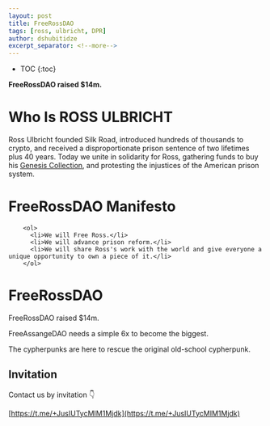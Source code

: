 ```yaml
---
layout: post
title: FreeRossDAO
tags: [ross, ulbricht, DPR]
author: dshubitidze
excerpt_separator: <!--more-->
---
```


* TOC
{:toc}

**FreeRossDAO raised $14m.**



# Who Is ROSS ULBRICHT <!--more-->

Ross Ulbricht founded Silk Road, introduced
hundreds of thousands to crypto, and received a
disproportionate prison sentence of two lifetimes
plus 40 years. Today we unite in solidarity for
Ross, gathering funds to buy his [Genesis
Collection](https://superrare.com/artwork-v2/ross-ulbricht-genesis-collection-30841), and protesting the injustices of the
American prison system.




# FreeRossDAO Manifesto <!--more-->
        <ol>
          <li>We will Free Ross.</li>
          <li>We will advance prison reform.</li>
          <li>We will share Ross's work with the world and give everyone a unique opportunity to own a piece of it.</li>
        </ol>
        


        
# FreeRossDAO <!--more-->
FreeRossDAO raised $14m.

FreeAssangeDAO needs a simple 6x to become the biggest.

The cypherpunks are here to rescue the original old-school cypherpunk.


## Invitation <!--more-->
Contact us by invitation 👇

[https://t.me/+JusIUTycMIM1Mjdk](https://t.me/+JusIUTycMIM1Mjdk)

